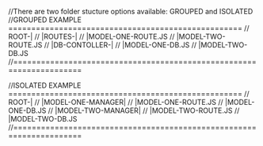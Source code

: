 
//There are two folder stucture options available: GROUPED and ISOLATED
//GROUPED EXAMPLE ===================================================
// ROOT-|
//      |ROUTES-|
//              |MODEL-ONE-ROUTE.JS
//              |MODEL-TWO-ROUTE.JS
//      |DB-CONTOLLER-|
//              |MODEL-ONE-DB.JS
//              |MODEL-TWO-DB.JS
//=====================================================================



//ISOLATED EXAMPLE ===================================================
// ROOT-|
//      |MODEL-ONE-MANAGER|
//              |MODEL-ONE-ROUTE.JS
//              |MODEL-ONE-DB.JS
//      |MODEL-TWO-MANAGER|
//              |MODEL-TWO-ROUTE.JS
//              |MODEL-TWO-DB.JS
//=====================================================================
